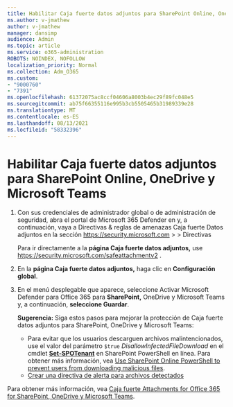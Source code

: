 ```yaml
---
title: Habilitar Caja fuerte datos adjuntos para SharePoint Online, OneDrive y Microsoft Teams
ms.author: v-jmathew
author: v-jmathew
manager: dansimp
audience: Admin
ms.topic: article
ms.service: o365-administration
ROBOTS: NOINDEX, NOFOLLOW
localization_priority: Normal
ms.collection: Adm_O365
ms.custom:
- "9000760"
- "7391"
ms.openlocfilehash: 61372075ac8ccf04606a8003b4ec29f89fc048e5
ms.sourcegitcommit: ab75f66355116e995b3cb5505465b31989339e28
ms.translationtype: MT
ms.contentlocale: es-ES
ms.lasthandoff: 08/13/2021
ms.locfileid: "58332396"
---
```

# <a name="enable-safe-attachments-for-sharepoint-online-onedrive-and-microsoft-teams"></a>Habilitar Caja fuerte datos adjuntos para SharePoint Online, OneDrive y Microsoft Teams

1. Con sus credenciales de administrador global o de administración de seguridad, abra el portal de Microsoft 365 Defender en y, a continuación, vaya a Directivas & reglas de amenazas Caja fuerte Datos adjuntos en la sección <https://security.microsoft.com>  \>  \>  Directivas 

   Para ir directamente a la **página Caja fuerte datos adjuntos,** use <https://security.microsoft.com/safeattachmentv2> .

2. En la **página Caja fuerte datos adjuntos,** haga clic en **Configuración global**.
3. En el menú desplegable que aparece, seleccione Activar Microsoft Defender para Office 365 para **SharePoint,** OneDrive y Microsoft Teams y, a continuación, **seleccione Guardar**.

    **Sugerencia:** Siga estos pasos para mejorar la protección de Caja fuerte datos adjuntos para SharePoint, OneDrive y Microsoft Teams:
    - Para evitar que los usuarios descarguen archivos malintencionados, use el valor del parámetro `$true` *DisallowInfectedFileDownload* en el cmdlet **[Set-SPOTenant](https://docs.microsoft.com/powershell/module/sharepoint-online/Set-SPOTenant)** en SharePoint PowerShell en línea. Para obtener más información, vea [Use SharePoint Online PowerShell to prevent users from downloading malicious files](https://docs.microsoft.com/microsoft-365/security/office-365-security/turn-on-mdo-for-spo-odb-and-teams#step-2-recommended-use-sharepoint-online-powershell-to-prevent-users-from-downloading-malicious-files).
    - [Crear una directiva de alerta para archivos detectados](https://docs.microsoft.com/microsoft-365/security/office-365-security/turn-on-mdo-for-spo-odb-and-teams#step-3-recommended-use-the-microsoft-365-defender-portal-to-create-an-alert-policy-for-detected-files)

Para obtener más información, vea [Caja fuerte Attachments for Office 365 for SharePoint, OneDrive y Microsoft Teams](https://go.microsoft.com/fwlink/?linkid=2092041).
